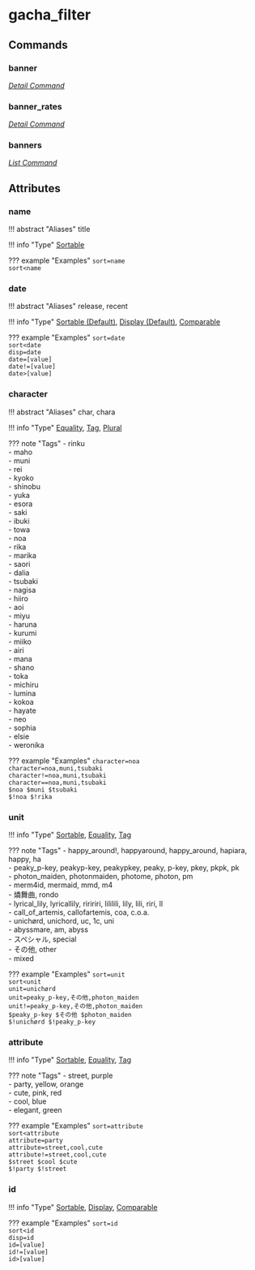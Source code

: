 <!-- Generated Document: Do not edit -->

# gacha_filter

## Commands

### banner

*[Detail Command](/commands/general-usage/#detail-commands)*

### banner_rates

*[Detail Command](/commands/general-usage/#detail-commands)*

### banners

*[List Command](/commands/general-usage/#list-commands)*

## Attributes

### name

!!! abstract "Aliases"
    title

!!! info "Type"
    [Sortable](/commands/general-usage/#sortable)

??? example "Examples"
    `sort=name`  
    `sort<name`

### date

!!! abstract "Aliases"
    release, recent

!!! info "Type"
    [Sortable (Default)](/commands/general-usage/#sortable), [Display (Default)](/commands/general-usage/#display), [Comparable](/commands/general-usage/#comparable)

??? example "Examples"
    `sort=date`  
    `sort<date`  
    `disp=date`  
    `date=[value]`  
    `date!=[value]`  
    `date>[value]`

### character

!!! abstract "Aliases"
    char, chara

!!! info "Type"
    [Equality](/commands/general-usage/#equality), [Tag](/commands/general-usage/#tag), [Plural](/commands/general-usage/#plural)

??? note "Tags"
     - rinku  
     - maho  
     - muni  
     - rei  
     - kyoko  
     - shinobu  
     - yuka  
     - esora  
     - saki  
     - ibuki  
     - towa  
     - noa  
     - rika  
     - marika  
     - saori  
     - dalia  
     - tsubaki  
     - nagisa  
     - hiiro  
     - aoi  
     - miyu  
     - haruna  
     - kurumi  
     - miiko  
     - airi  
     - mana  
     - shano  
     - toka  
     - michiru  
     - lumina  
     - kokoa  
     - hayate  
     - neo  
     - sophia  
     - elsie  
     - weronika

??? example "Examples"
    `character=noa`  
    `character=noa,muni,tsubaki`  
    `character!=noa,muni,tsubaki`  
    `character==noa,muni,tsubaki`  
    `$noa $muni $tsubaki`  
    `$!noa $!rika`

### unit

!!! info "Type"
    [Sortable](/commands/general-usage/#sortable), [Equality](/commands/general-usage/#equality), [Tag](/commands/general-usage/#tag)

??? note "Tags"
     - happy_around!, happyaround, happy_around, hapiara, happy, ha  
     - peaky_p-key, peakyp-key, peakypkey, peaky, p-key, pkey, pkpk, pk  
     - photon_maiden, photonmaiden, photome, photon, pm  
     - merm4id, mermaid, mmd, m4  
     - 燐舞曲, rondo  
     - lyrical_lily, lyricallily, riririri, lililili, lily, lili, riri, ll  
     - call_of_artemis, callofartemis, coa, c.o.a.  
     - unichørd, unichord, uc, 1c, uni  
     - abyssmare, am, abyss  
     - スペシャル, special  
     - その他, other  
     - mixed

??? example "Examples"
    `sort=unit`  
    `sort<unit`  
    `unit=unichørd`  
    `unit=peaky_p-key,その他,photon_maiden`  
    `unit!=peaky_p-key,その他,photon_maiden`  
    `$peaky_p-key $その他 $photon_maiden`  
    `$!unichørd $!peaky_p-key`

### attribute

!!! info "Type"
    [Sortable](/commands/general-usage/#sortable), [Equality](/commands/general-usage/#equality), [Tag](/commands/general-usage/#tag)

??? note "Tags"
     - street, purple  
     - party, yellow, orange  
     - cute, pink, red  
     - cool, blue  
     - elegant, green

??? example "Examples"
    `sort=attribute`  
    `sort<attribute`  
    `attribute=party`  
    `attribute=street,cool,cute`  
    `attribute!=street,cool,cute`  
    `$street $cool $cute`  
    `$!party $!street`

### id

!!! info "Type"
    [Sortable](/commands/general-usage/#sortable), [Display](/commands/general-usage/#display), [Comparable](/commands/general-usage/#comparable)

??? example "Examples"
    `sort=id`  
    `sort<id`  
    `disp=id`  
    `id=[value]`  
    `id!=[value]`  
    `id>[value]`